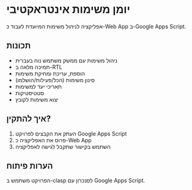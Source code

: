 # יומן משימות אינטראקטיבי

אפליקציה לניהול משימות המיועדת לעבוד כ-Web App ב-Google Apps Script.

## תכונות
* ניהול משימות עם ממשק משתמש נוח בעברית
* תמיכה מלאה ב-RTL
* הוספת, עריכת ומחיקת משימות
* סינון משימות (הכל/פעילות/הושלמו)
* תאריכי יעד למשימות
* סטטיסטיקות
* יצוא משימות לקובץ

## איך להתקין?

1. העתק את הקבצים לפרויקט Google Apps Script
2. פרוס את האפליקציה כ-Web App
3. השתמש בקישור שתקבל לגישה לאפליקציה

## הערות פיתוח

הפרויקט משתמש ב-clasp לסנכרון עם Google Apps Script.
